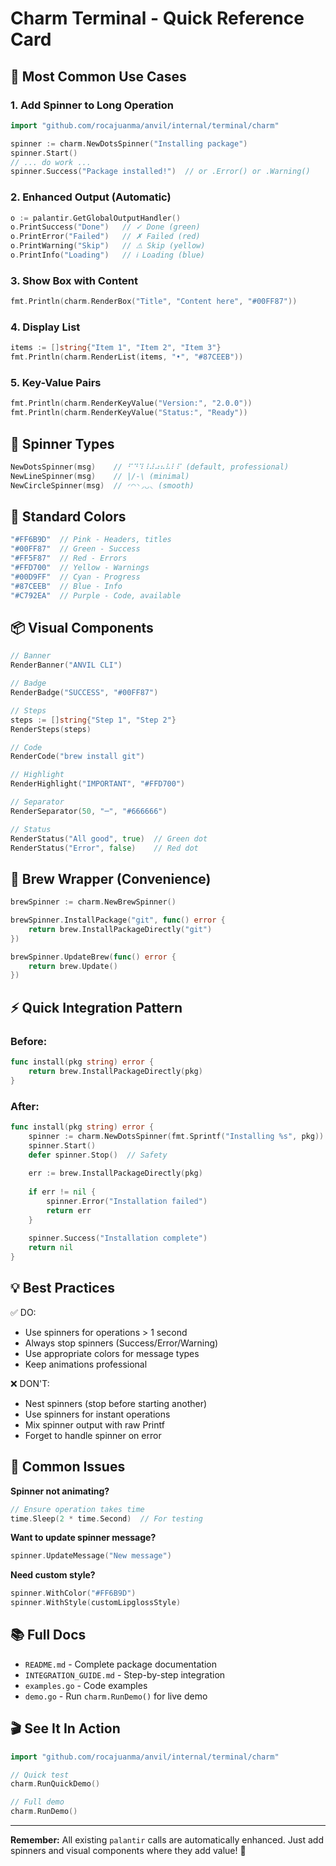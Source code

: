 # Charm Terminal - Quick Reference Card

## 🎯 Most Common Use Cases

### 1. Add Spinner to Long Operation
```go
import "github.com/rocajuanma/anvil/internal/terminal/charm"

spinner := charm.NewDotsSpinner("Installing package")
spinner.Start()
// ... do work ...
spinner.Success("Package installed!")  // or .Error() or .Warning()
```

### 2. Enhanced Output (Automatic)
```go
o := palantir.GetGlobalOutputHandler()
o.PrintSuccess("Done")   // ✓ Done (green)
o.PrintError("Failed")   // ✗ Failed (red)
o.PrintWarning("Skip")   // ⚠ Skip (yellow)
o.PrintInfo("Loading")   // ℹ Loading (blue)
```

### 3. Show Box with Content
```go
fmt.Println(charm.RenderBox("Title", "Content here", "#00FF87"))
```

### 4. Display List
```go
items := []string{"Item 1", "Item 2", "Item 3"}
fmt.Println(charm.RenderList(items, "•", "#87CEEB"))
```

### 5. Key-Value Pairs
```go
fmt.Println(charm.RenderKeyValue("Version:", "2.0.0"))
fmt.Println(charm.RenderKeyValue("Status:", "Ready"))
```

## 🎨 Spinner Types

```go
NewDotsSpinner(msg)    // ⠋⠙⠹⠸⠼⠴⠦⠧⠇⠏ (default, professional)
NewLineSpinner(msg)    // |/-\ (minimal)
NewCircleSpinner(msg)  // ◜◠◝◞◡◟ (smooth)
```

## 🌈 Standard Colors

```go
"#FF6B9D"  // Pink - Headers, titles
"#00FF87"  // Green - Success
"#FF5F87"  // Red - Errors
"#FFD700"  // Yellow - Warnings
"#00D9FF"  // Cyan - Progress
"#87CEEB"  // Blue - Info
"#C792EA"  // Purple - Code, available
```

## 📦 Visual Components

```go
// Banner
RenderBanner("ANVIL CLI")

// Badge
RenderBadge("SUCCESS", "#00FF87")

// Steps
steps := []string{"Step 1", "Step 2"}
RenderSteps(steps)

// Code
RenderCode("brew install git")

// Highlight
RenderHighlight("IMPORTANT", "#FFD700")

// Separator
RenderSeparator(50, "─", "#666666")

// Status
RenderStatus("All good", true)  // Green dot
RenderStatus("Error", false)    // Red dot
```

## 🔧 Brew Wrapper (Convenience)

```go
brewSpinner := charm.NewBrewSpinner()

brewSpinner.InstallPackage("git", func() error {
    return brew.InstallPackageDirectly("git")
})

brewSpinner.UpdateBrew(func() error {
    return brew.Update()
})
```

## ⚡ Quick Integration Pattern

### Before:
```go
func install(pkg string) error {
    return brew.InstallPackageDirectly(pkg)
}
```

### After:
```go
func install(pkg string) error {
    spinner := charm.NewDotsSpinner(fmt.Sprintf("Installing %s", pkg))
    spinner.Start()
    defer spinner.Stop()  // Safety
    
    err := brew.InstallPackageDirectly(pkg)
    
    if err != nil {
        spinner.Error("Installation failed")
        return err
    }
    
    spinner.Success("Installation complete")
    return nil
}
```

## 💡 Best Practices

✅ DO:
- Use spinners for operations > 1 second
- Always stop spinners (Success/Error/Warning)
- Use appropriate colors for message types
- Keep animations professional

❌ DON'T:
- Nest spinners (stop before starting another)
- Use spinners for instant operations
- Mix spinner output with raw Printf
- Forget to handle spinner on error

## 🐛 Common Issues

**Spinner not animating?**
```go
// Ensure operation takes time
time.Sleep(2 * time.Second)  // For testing
```

**Want to update spinner message?**
```go
spinner.UpdateMessage("New message")
```

**Need custom style?**
```go
spinner.WithColor("#FF6B9D")
spinner.WithStyle(customLipglossStyle)
```

## 📚 Full Docs

- `README.md` - Complete package documentation
- `INTEGRATION_GUIDE.md` - Step-by-step integration
- `examples.go` - Code examples
- `demo.go` - Run `charm.RunDemo()` for live demo

## 🎬 See It In Action

```go
import "github.com/rocajuanma/anvil/internal/terminal/charm"

// Quick test
charm.RunQuickDemo()

// Full demo
charm.RunDemo()
```

---

**Remember:** All existing `palantir` calls are automatically enhanced.
Just add spinners and visual components where they add value! 🚀

